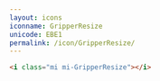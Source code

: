 ```yaml
---
layout: icons
iconname: GripperResize
unicode: EBE1
permalink: /icon/GripperResize/
---
```


``` html
<i class="mi mi-GripperResize"></i>
```
